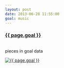 ```yaml
---
layout: post
date: 2013-06-28 11:55:00
goal: music
---
```


<h3 class="graph-align goal-title">
    <a href="https://www.beeminder.com/beneills/goals/music">{{ page.goal }}</a>
</h3>

<br />
<div class="graph-align goal-text goal-description">
     pieces in goal data
</div>

[![{{ page.goal }}](https://www.beeminder.com/beneills/goals/music/graph)](https://www.beeminder.com/beneills/goals/music)
